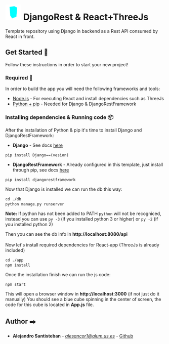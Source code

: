 # <img src="https://raw.githubusercontent.com/alesancor1/DjangoRest-React-ThreeJs-Template/master/game/public/favicon.ico" height="50px">  DjangoRest & React+ThreeJs

Template repository using Django in backend as a Rest API consumed by React in front.

## Get Started 🚀

Follow these instructions in order to start your new project!

### Required 🔧

In order to build the app you will need the following frameworks and tools:

* [Node.js](https://nodejs.org/es/download/) - For executing React and install dependencies such as ThreeJs
* [Python + pip](https://www.python.org/downloads/) - Needed for Django & DjangoRestFramework

### Installing dependencies & Running code 📦

After the installation of Python & pip it's time to install Django and DjangoRestFramework:

* <b>Django</b> - See docs [here](https://docs.djangoproject.com/en/3.1/)
```
pip install Django==(vesion)
```

* <b>DjangoRestFramework</b> - Already configured in this template, just install through pip, see docs [here](https://www.django-rest-framework.org/)
```
pip install djangorestframework
```

Now that Django is installed we can run the db this way:
```
cd ./db
python manage.py runserver
```
<b>Note:</b> If python has not been added to PATH ```python``` will not be recogniced, instead you can use ```py -3``` (if you installed python 3 or higher) or ```py -2``` (if you installed python 2) 

Then you can see the db info in <b>http://localhost:8080/api</b>
<br></br>
Now let's install required dependencies for React-app (ThreeJs is already included)
```
cd ./app
npm install
```
Once the installation finish we can run the js code: 
```
npm start
```
This will open a browser window in <b>http://localhost:3000</b> (if not just do it manually)
You should see a blue cube spinning in the center of screen, the code for this cube is located in <b>App.js</b> file.


## Author ✒️

* **Alejandro Santisteban** - *alesancor1@alum.us.es* - [Github](https://github.com/alesancor1)
